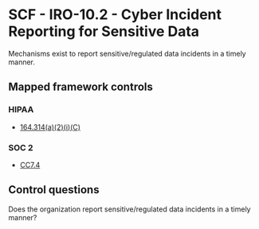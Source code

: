# SCF - IRO-10.2 - Cyber Incident Reporting for Sensitive Data
Mechanisms exist to report sensitive/regulated data incidents in a timely manner.
## Mapped framework controls
### HIPAA
- [164.314(a)(2)(i)(C)](../hipaa/164314a2ic.md)
  
### SOC 2
- [CC7.4](../soc2/cc74.md)
  
## Control questions
Does the organization report sensitive/regulated data incidents in a timely manner?
  